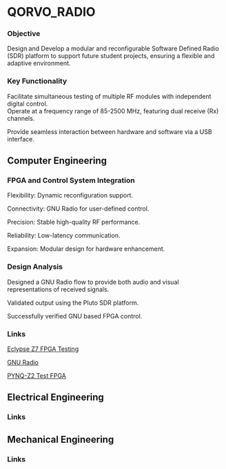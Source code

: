# **QORVO_RADIO**
### Objective
Design and Develop a modular and reconfigurable Software Defined Radio (SDR) platform to support future student projects, ensuring a flexible and adaptive environment.
### Key Functionality 
Facilitate simultaneous testing of multiple RF modules with independent digital control. \
Operate at a frequency range of 85-2500 MHz, featuring dual receive (Rx) channels.

Provide seamless interaction between hardware and software via a USB interface.


## Computer Engineering

### FPGA and Control System Integration
Flexibility: Dynamic reconfiguration support.

Connectivity: GNU Radio for user-defined control.

Precision: Stable high-quality RF performance.

Reliability: Low-latency communication.

Expansion: Modular design for hardware enhancement.


### Design Analysis
Designed a GNU Radio flow to provide both audio and visual representations of received signals.

Validated output using the Pluto SDR platform.

Successfully verified GNU based FPGA control.


### Links
[Eclypse Z7 FPGA Testing](Eclypse_TEST/Eclypse_Testing.MD)

[GNU Radio](GNU_Radio/GNU_Radio.MD)

[PYNQ-Z2 Test FPGA](PYNQ/PYNQ_Testing.MD)

## Electrical Engineering

### Links

## Mechanical Engineering

### Links

